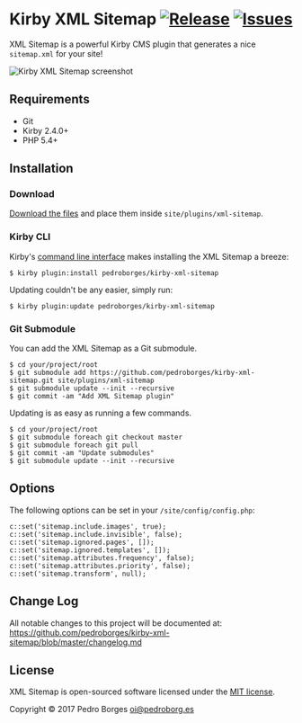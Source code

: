 # Kirby XML Sitemap [![Release](https://img.shields.io/github/release/pedroborges/kirby-xml-sitemap.svg)](https://github.com/pedroborges/kirby-xml-sitemap/releases) [![Issues](https://img.shields.io/github/issues/pedroborges/kirby-xml-sitemap.svg)](https://github.com/pedroborges/kirby-xml-sitemap/issues)

XML Sitemap is a powerful Kirby CMS plugin that generates a nice `sitemap.xml` for your site!

![Kirby XML Sitemap screenshot](https://raw.githubusercontent.com/pedroborges/kirby-xml-sitemap/master/screenshot.png)

## Requirements
- Git
- Kirby 2.4.0+
- PHP 5.4+

## Installation

### Download
[Download the files](https://github.com/pedroborges/kirby-xml-sitemap/archive/master.zip) and place them inside `site/plugins/xml-sitemap`.

### Kirby CLI
Kirby's [command line interface](https://github.com/getkirby/cli) makes installing the XML Sitemap a breeze:

    $ kirby plugin:install pedroborges/kirby-xml-sitemap

Updating couldn't be any easier, simply run:

    $ kirby plugin:update pedroborges/kirby-xml-sitemap

### Git Submodule
You can add the XML Sitemap as a Git submodule.

    $ cd your/project/root
    $ git submodule add https://github.com/pedroborges/kirby-xml-sitemap.git site/plugins/xml-sitemap
    $ git submodule update --init --recursive
    $ git commit -am "Add XML Sitemap plugin"

Updating is as easy as running a few commands.

    $ cd your/project/root
    $ git submodule foreach git checkout master
    $ git submodule foreach git pull
    $ git commit -am "Update submodules"
    $ git submodule update --init --recursive

## Options
The following options can be set in your `/site/config/config.php`:

    c::set('sitemap.include.images', true);
    c::set('sitemap.include.invisible', false);
    c::set('sitemap.ignored.pages', []);
    c::set('sitemap.ignored.templates', []);
    c::set('sitemap.attributes.frequency', false);
    c::set('sitemap.attributes.priority', false);
    c::set('sitemap.transform', null);

## Change Log
All notable changes to this project will be documented at: <https://github.com/pedroborges/kirby-xml-sitemap/blob/master/changelog.md>

## License
XML Sitemap is open-sourced software licensed under the [MIT license](http://www.opensource.org/licenses/mit-license.php).

Copyright © 2017 Pedro Borges <oi@pedroborg.es>
